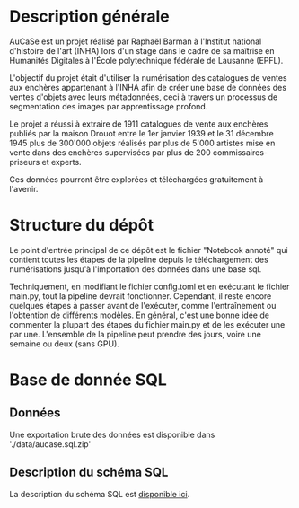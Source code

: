 # Description générale

AuCaSe est un projet réalisé par Raphaël Barman à l'Institut national d'histoire de l'art (INHA) lors d'un stage dans le cadre de sa maîtrise en Humanités Digitales à l'École polytechnique fédérale de Lausanne (EPFL).

L'objectif du projet était d'utiliser la numérisation des catalogues de ventes aux enchères appartenant à l'INHA afin de créer une base de données des ventes d'objets avec leurs métadonnées, ceci à travers un processus de segmentation des images par apprentissage profond.

Le projet a réussi à extraire de 1911 catalogues de vente aux enchères publiés par la maison Drouot entre le 1er janvier 1939 et le 31 décembre 1945 plus de 300'000 objets réalisés par plus de 5'000 artistes mise en vente dans des enchères supervisées par plus de 200 commissaires-priseurs et experts.

Ces données pourront être explorées et téléchargées gratuitement à l'avenir.

# Structure du dépôt

Le point d'entrée principal de ce dépôt est le fichier "Notebook annoté" qui contient toutes les étapes de la pipeline depuis le téléchargement des numérisations jusqu'à l'importation des données dans une base sql.

Techniquement, en modifiant le fichier config.toml et en exécutant le fichier main.py, tout la pipeline devrait fonctionner. Cependant, il reste encore quelques étapes à passer avant de l'exécuter, comme l'entraînement ou l'obtention de différents modèles. En général, c'est une bonne idée de commenter la plupart des étapes du fichier main.py et de les exécuter une par une. L'ensemble de la pipeline peut prendre des jours, voire une semaine ou deux (sans GPU).

# Base de donnée SQL
## Données
Une exportation brute des données est disponible dans './data/aucase.sql.zip'
## Description du schéma SQL
La description du schéma SQL est [disponible ici](https://github.com/sriak/aucase-inha/blob/master/description_schema_sql.md).
